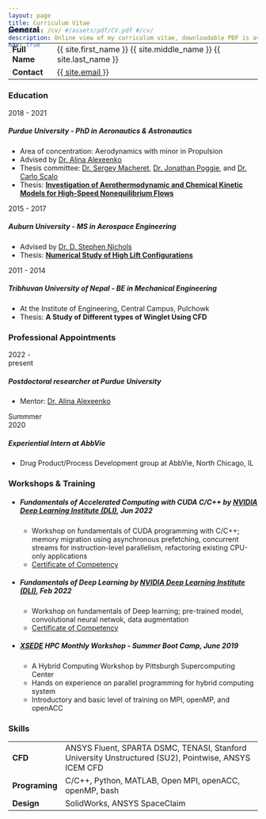 ```yaml
---
layout: page
title: Curriculum Vitae
permalink: /cv/ #/assets/pdf/CV.pdf #/cv/
description: Online view of my curriculum vitae, downloadable PDF is available.
nav: true
---
```


<div class="row" style="margin-top: -8rem; margin-bottom: 4rem">
	<a class="ml-auto mr-2" href="{{ site.baseurl }}/assets/pdf/CV-Adhikari.pdf" target="_blank" style="color: var(--global-text-color) !important;">
	  <i class="fas fa-file-pdf" style="font-size: 3rem;"></i>
	</a>
</div>

<div class="cv">
	<!-- General -->
	<div class="card p-3">
		<h3 class="card-title">General</h3>
	    <table class="table table-sm table-borderless">
	          <tr>
				<td class="p-0 pr-2 text-right">
					<b>Full Name</b>
				</td>
				<td class="p-0 pl-2 text-left">
					{{ site.first_name }} {{ site.middle_name }} {{ site.last_name }}
				</td>
			</tr>
			<tr>
				<td class="p-0 pr-2 text-right">
					<b>Contact</b>
				</td>
				<td class="p-0 pl-2 text-left">
					<a href="mailto:{{ site.email | encode_email }}" title="email">{{ site.email }}</a> 
				</td>
			</tr>
		</table>
	</div>
	<!-- Education -->
	<div class="card mt-3 p-3">
		<h3 class="card-title">Education</h3>
			<div class="row">
				<div class="col-xs-2 cl-sm-2 col-md-auto text-left" style="width: 90px;">
					<span class="badge font-weight-bold light-green darken-1 text-uppercase align-middle" style="width: 90px;">
						2018 - 2021
					</span>
				</div>
				<div class="col-xs-10 cl-sm-10 col-md mt-2 mt-md-0">
					<h5 class="title font-weight-bold ml-1 ml-md-4">Purdue University - PhD in Aeronautics & Astronautics</h5>
					<ul class="items">
						<li>
							Area of concentration: Aerodynamics with minor in Propulsion
						</li>
						<li>
							Advised by <a href="https://sites.google.com/view/rgdart/Home" target="_blank">Dr. Alina Alexeenko</a>
						</li>
						<li>
							Thesis committee: <a href="https://engineering.purdue.edu/AAE/people/ptProfile?resource_id=111962" target="_blank">Dr. Sergey Macheret</a>, <a href="https://engineering.purdue.edu/~jpoggie/index.html" target="_blank">Dr. Jonathan Poggie</a>, and <a href="https://engineering.purdue.edu/~scalo/" target="_blank">Dr. Carlo Scalo</a>
						</li>
						<li>
							Thesis: <a href="https://doi.org/10.25394/PGS.17126774.v1" target="_blank"><b>Investigation of Aerothermodynamic and Chemical Kinetic Models for High-Speed Nonequilibrium Flows</b></a>
						</li>
					</ul>
				</div>
			</div>
			<div class="row mt-2">
				<div class="col-xs-2 cl-sm-2 col-md-auto text-left" style="width: 90px;">
					<span class="badge font-weight-bold light-green darken-1 text-uppercase align-middle" style="width: 90px;">
						2015 - 2017
					</span>
				</div>
				<div class="col-xs-10 cl-sm-10 col-md mt-2 mt-md-0">
					<h5 class="title font-weight-bold ml-1 ml-md-4">Auburn University - MS in Aerospace Engineering</h5>
					<ul class="items">
						<li>
							Advised by <a href="https://www.olcf.ornl.gov/directory/staff-member/stephen-nichols/" target="_blank">Dr. D. Stephen Nichols</a>
						</li>
						<li>
							Thesis: <a href="https://hdl.handle.net/10415/5874" target="_blank"><b>Numerical Study of High Lift Configurations</b></a>
						</li>
					</ul>
				</div>
			</div>
			<div class="row mt-2">
				<div class="col-xs-2 cl-sm-2 col-md-auto text-left" style="width: 90px;">
					<span class="badge font-weight-bold light-green darken-1 text-uppercase align-middle" style="width: 90px;">
						2011 - 2014
					</span>
				</div>
				<div class="col-xs-10 cl-sm-10 col-md mt-2 mt-md-0">
					<h5 class="title font-weight-bold ml-1 ml-md-4">Tribhuvan University of Nepal - BE in Mechanical Engineering</h5>
					<ul class="items">
						<li>
							At the Institute of Engineering, Central Campus, Pulchowk
						</li>
						<li>
							Thesis: <b>A Study of Different types of Winglet Using CFD</b>
						</li>
					</ul>
				</div>
			</div>
	</div>
	<!-- Professional Experience -->
	<div class="card mt-3 p-3">
		<h3 class="card-title">Professional Appointments</h3>
			<div class="row">
				<div class="col-xs-2 cl-sm-2 col-md-auto text-left" style="width: 90px;">
					<span class="badge font-weight-bold light-green darken-1 text-uppercase align-middle" style="width: 99px;">
						2022 - present
					</span>
				</div>
				<div class="col-xs-10 cl-sm-10 col-md mt-2 mt-md-0">
					<h5 class="title font-weight-bold ml-1 ml-md-4">Postdoctoral researcher at Purdue University</h5>
					<ul class="items">
						<li>
							Mentor: <a href="https://sites.google.com/view/rgdart/Home" target="_blank">Dr. Alina Alexeenko</a>
						</li>
					</ul>
				</div>
			</div>
			<div class="row mt-2">
				<div class="col-xs-2 cl-sm-2 col-md-auto text-left" style="width: 90px;">
					<span class="badge font-weight-bold light-green darken-1 text-uppercase align-middle" style="width: 99px;">
						Summmer 2020
					</span>
				</div>
				<div class="col-xs-10 cl-sm-10 col-md mt-2 mt-md-0">
					<h5 class="title font-weight-bold ml-1 ml-md-4">Experiential Intern at AbbVie</h5>
					<ul class="items">
						<li>
							Drug Product/Process Development group at AbbVie, North Chicago, IL
						</li>
					</ul>
				</div>
			</div>
	</div>	
	<!-- Trainings -->
	<div class="card mt-3 p-3">
		<h3 class="card-title">Workshops & Training</h3>
			<ul class="items">
					<li>
						<h5>Fundamentals of Accelerated Computing with CUDA C/C++ by <a href="https://www.nvidia.com/en-us/training/" target="_blank">NVIDIA Deep Learning Institute (DLI)</a>, Jun 2022</h5>
						<ul>
						<li>
							Workshop on fundamentals of CUDA programming with C/C++; memory migration using asynchronous prefetching, concurrent streams for instruction-level parallelism, refactoring existing CPU-only applications
						</li>
						<li>
							<a href="https://learn.next.courses.nvidia.com/certificates/961616e0fec846489bce4bfad2856647" target="_blank">Certificate of Competency</a>
						</li>
						</ul>
					</li>
			</ul>
			<ul class="items">
					<li>
						<h5>Fundamentals of Deep Learning by <a href="https://www.nvidia.com/en-us/training/" target="_blank">NVIDIA Deep Learning Institute (DLI)</a>, Feb 2022</h5>
						<ul>
						<li>
							Workshop on fundamentals of Deep learning; pre-trained model, convolutional neural netwok, data augmentation
						</li>
						<li>
							<a href="https://courses.nvidia.com/certificates/c5a0eba5b41d495e8b5d232b1488a73b" target="_blank">Certificate of Competency</a>
						</li>
						</ul>
					</li>
			</ul>
	      	<ul class="items">
					<li>
						<h5><a href="https://www.xsede.org/" target="_blank">XSEDE</a> HPC Monthly Workshop - Summer Boot Camp, June 2019</h5>
						<ul>
						<li>
							A Hybrid Computing Workshop by Pittsburgh Supercomputing Center
						</li>
						<li>
							Hands on experience on parallel programming for hybrid computing system
						</li>
						<li>
							Introductory and basic level of training on MPI, openMP, and openACC <br>
						</li>
						</ul>
					</li>
			</ul>
	</div>
	<!-- Skills -->
	<div class="card mt-3 p-3">
		<h3 class="card-title">Skills</h3>
	      <table class="table table-sm table-borderless">
	          <tr>
				<td class="p-0 pr-2 text-right">
					<b>CFD</b>
				</td>
				<td class="p-0 pl-2 text-left">
					ANSYS Fluent, SPARTA DSMC, TENASI, Stanford University Unstructured (SU2), Pointwise, ANSYS ICEM CFD
				</td>
			</tr>
			<tr>
				<td class="p-0 pr-2 text-right">
					<b>Programing</b>
				</td>
				<td class="p-0 pl-2 text-left">
					C/C++, Python, MATLAB, Open MPI, openACC, openMP, bash
				</td>
			</tr>
			<tr>
				<td class="p-0 pr-2 text-right">
					<b>Design</b>
				</td>
				<td class="p-0 pl-2 text-left">
					SolidWorks, ANSYS SpaceClaim
				</td>
			</tr>
		</table>
	</div>
</div>
